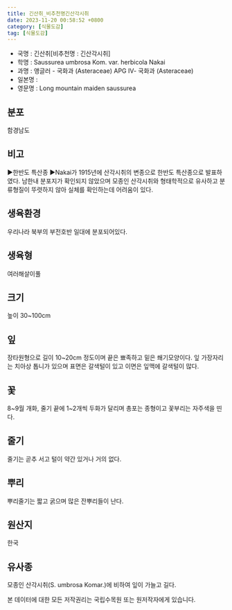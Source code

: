 ```yaml
---
title: 긴산취_비추천명긴산각시취
date: 2023-11-20 00:58:52 +0800
category: [식물도감]
tag: [식물도감]
---
```




- 국명 : 긴산취[비추천명 : 긴산각시취]
- 학명 : Saussurea umbrosa Kom. var. herbicola Nakai
- 과명 : 앵글러 - 국화과 (Asteraceae) APG Ⅳ- 국화과 (Asteraceae)
- 일본명 : 
- 영문명 : Long mountain maiden saussurea


## 분포
함경남도
## 비고
▶한반도 특산종▶Nakai가 1915년에 산각시취의 변종으로 한반도 특산종으로 발표하였다. 남한내 분포지가 확인되지 않았으며 모종인 산각시취와 형태학적으로 유사하고 분류형질이 뚜렷하지 않아 실체를 확인하는데 어려움이 있다.
## 생육환경
우리나라 북부의 부전호반 일대에 분포되어있다.
## 생육형
여러해살이풀
## 크기
높이 30~100cm
## 잎
장타원형으로 길이 10~20cm 정도이며 끝은 뾰족하고 밑은 쐐기모양이다. 잎 가장자리는 치아상 톱니가 있으며 표면은 갈색털이 있고 이면은 잎맥에 갈색털이 많다.
## 꽃
8~9월 개화, 줄기 끝에 1~2개씩 두화가 달리며 총포는 종형이고 꽃부리는 자주색을 띤다.
## 줄기
줄기는 곧추 서고 털이 약간 있거나 거의 없다.
## 뿌리
뿌리줄기는 짧고 굵으며 많은 잔뿌리들이 난다.
## 원산지
한국
## 유사종
모종인 산각시취(S. umbrosa Komar.)에 비하여 잎이 가늘고 길다.






본 데이터에 대한 모든 저작권리는 국립수목원 또는 원저작자에게 있습니다.
